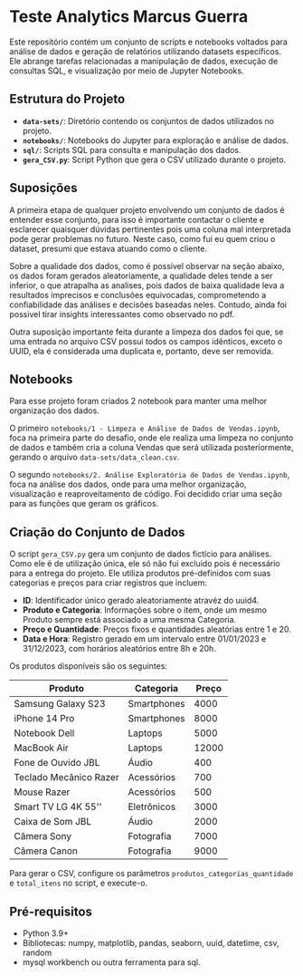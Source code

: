 # Teste Analytics Marcus Guerra

Este repositório contém um conjunto de scripts e notebooks voltados para análise de dados e geração de relatórios utilizando datasets específicos. Ele abrange tarefas relacionadas a manipulação de dados, execução de consultas SQL, e visualização por meio de Jupyter Notebooks.

## Estrutura do Projeto

- **`data-sets/`**: Diretório contendo os conjuntos de dados utilizados no projeto.
- **`notebooks/`**: Notebooks do Jupyter para exploração e análise de dados.
- **`sql/`**: Scripts SQL para consulta e manipulação dos dados.
- **`gera_CSV.py`**: Script Python que gera o CSV utilizado durante o projeto.

## Suposições

A primeira etapa de qualquer projeto envolvendo um conjunto de dados é entender esse conjunto, para isso é importante contactar o cliente e esclarecer quaisquer dúvidas pertinentes pois uma coluna mal interpretada pode gerar problemas no futuro.
Neste caso, como fui eu quem criou o dataset, presumi que estava atuando como o cliente.

Sobre a qualidade dos dados, como é possivel observar na seção abaixo, os dados foram gerados aleatoriamente, a qualidade deles tende a ser inferior, o que atrapalha as analises, pois
dados de baixa qualidade leva a resultados imprecisos e conclusões equivocadas, comprometendo a confiabilidade das análises e decisões baseadas neles. Contudo, ainda foi possivel tirar insights interessantes como observado no pdf. 

Outra suposição importante feita durante a limpeza dos dados foi que, se uma entrada no arquivo CSV possui todos os campos idênticos, exceto o UUID, ela é considerada uma duplicata e, portanto, deve ser removida.

## Notebooks

Para esse projeto foram criados 2 notebook para manter uma melhor organização dos dados. 

O primeiro `notebooks/1 - Limpeza e Análise de Dados de Vendas.ipynb`, foca na primeira parte do desafio, onde ele realiza uma limpeza no conjunto de dados e também cria a coluna Vendas que será utilizada posteriormente, gerando o arquivo `data-sets/data_clean.csv`.

O segundo `notebooks/2. Análise Exploratória de Dados de Vendas.ipynb`, foca na análise dos dados, onde para uma melhor organização, visualização e reaproveitamento de código. Foi decidido criar uma seção para as funções que geram os gráficos.

## Criação do Conjunto de Dados

O script `gera_CSV.py` gera um conjunto de dados fictício para análises. Como ele é de utilização única, ele só não fui excluido pois é necessário para a entrega do projeto.
Ele utiliza produtos pré-definidos com suas categorias e preços para criar registros que incluem:

- **ID**: Identificador único gerado aleatoriamente atravéz do uuid4.
- **Produto e Categoria**: Informações sobre o item, onde um mesmo Produto sempre está associado a uma mesma Categoria.
- **Preço e Quantidade**: Preços fixos e quantidades aleatórias entre 1 e 20.
- **Data e Hora**: Registro gerado em um intervalo entre 01/01/2023 e 31/12/2023, com horários aleatórios entre 8h e 20h.

Os produtos disponíveis são os seguintes:

| Produto                 | Categoria      | Preço  |
|-------------------------|----------------|--------|
| Samsung Galaxy S23      | Smartphones    | 4000   |
| iPhone 14 Pro           | Smartphones    | 8000   |
| Notebook Dell           | Laptops        | 5000   |
| MacBook Air             | Laptops        | 12000  |
| Fone de Ouvido JBL      | Áudio          | 400    |
| Teclado Mecânico Razer  | Acessórios     | 700    |
| Mouse Razer             | Acessórios     | 500    |
| Smart TV LG 4K 55''     | Eletrônicos    | 3000   |
| Caixa de Som JBL        | Áudio          | 2000   |
| Câmera Sony             | Fotografia     | 7000   |
| Câmera Canon            | Fotografia     | 9000   |

Para gerar o CSV, configure os parâmetros `produtos_categorias_quantidade` e `total_itens` no script, e execute-o.


## Pré-requisitos

- Python 3.9+
- Bibliotecas: numpy, matplotlib, pandas, seaborn, uuid, datetime, csv, random
- mysql workbench ou outra ferramenta para sql.
